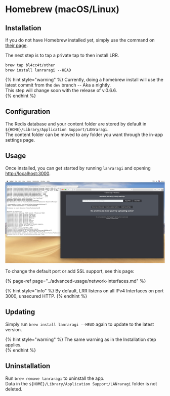 # Homebrew \(macOS/Linux\)

## Installation

If you do not have Homebrew installed yet, simply use the command on [their page](https://brew.sh/).

The next step is to tap a private tap to then install LRR.

```text
brew tap bl4cc4t/other
brew install lanraragi --HEAD
```

{% hint style="warning" %}
Currently, doing a homebrew install will use the latest commit from the `dev` branch -- Aka a nightly.  
This step will change soon with the release of v.0.6.6.  
{% endhint %}  

## Configuration

The Redis database and your content folder are stored by default in `${HOME}/Library/Application Support/LANraragi`.  
The content folder can be moved to any folder you want through the in-app settings page.  

## Usage

Once installed, you can get started by running `lanraragi` and opening [http://localhost:3000](http://localhost:3000).

![brew](../.gitbook/assets/brew.jpg)  

To change the default port or add SSL support, see this page:

{% page-ref page="../advanced-usage/network-interfaces.md" %}

{% hint style="info" %}
By default, LRR listens on all IPv4 Interfaces on port 3000, unsecured HTTP.
{% endhint %}

## Updating  

Simply run `brew install lanraragi --HEAD` again to update to the latest version.  

{% hint style="warning" %}
The same warning as in the Installation step applies.  
{% endhint %}  

## Uninstallation  

Run `brew remove lanraragi` to uninstall the app.  
Data in the `${HOME}/Library/Application Support/LANraragi` folder is not deleted.
